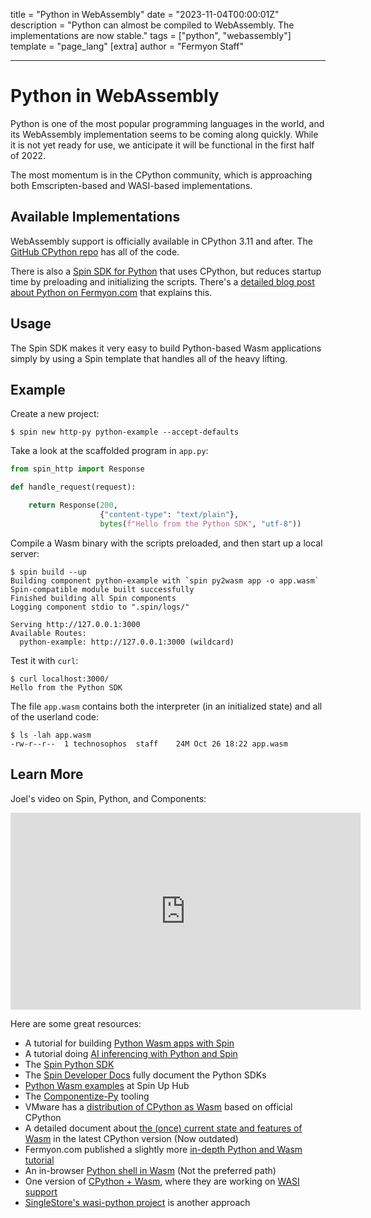 title = "Python in WebAssembly"
date = "2023-11-04T00:00:01Z"
description = "Python can almost be compiled to WebAssembly. The implementations are now stable."
tags = ["python", "webassembly"]
template = "page_lang"
[extra]
author = "Fermyon Staff"

---

# Python in WebAssembly

Python is one of the most popular programming languages in the world, and its WebAssembly implementation seems to be coming along quickly.
While it is not yet ready for use, we anticipate it will be functional in the first half of 2022.

The most momentum is in the CPython community, which is approaching both Emscripten-based and WASI-based implementations.

## Available Implementations

WebAssembly support is officially available in CPython 3.11 and after. The [GitHub CPython repo](https://github.com/python/cpython) has all of the code.

There is also a [Spin SDK for Python](https://github.com/fermyon/spin-python-sdk) that uses CPython, but reduces startup time by preloading and initializing the scripts. There's a [detailed blog post about Python on Fermyon.com](https://www.fermyon.com/blog/spin-python-sdk) that explains this.

## Usage

The Spin SDK makes it very easy to build Python-based Wasm applications simply by using a Spin template that handles all of the heavy lifting.

## Example

Create a new project:

```console
$ spin new http-py python-example --accept-defaults
```

Take a look at the scaffolded program in `app.py`:

```python
from spin_http import Response

def handle_request(request):

    return Response(200,
                    {"content-type": "text/plain"},
                    bytes(f"Hello from the Python SDK", "utf-8"))
```

Compile a Wasm binary with the scripts preloaded, and then start up a local server:

```console
$ spin build --up
Building component python-example with `spin py2wasm app -o app.wasm`
Spin-compatible module built successfully
Finished building all Spin components
Logging component stdio to ".spin/logs/"

Serving http://127.0.0.1:3000
Available Routes:
  python-example: http://127.0.0.1:3000 (wildcard)
```

Test it with `curl`:

```console
$ curl localhost:3000/
Hello from the Python SDK
```

The file `app.wasm` contains both the interpreter (in an initialized state) and all of the userland code:

```console
$ ls -lah app.wasm
-rw-r--r--  1 technosophos  staff    24M Oct 26 18:22 app.wasm
```

## Learn More

Joel's video on Spin, Python, and Components:

<iframe width="560" height="315" src="https://www.youtube.com/embed/PkAO17lmqsI?si=mO2rY-u06IvWB-gv" title="YouTube video player" frameborder="0" allow="accelerometer; autoplay; clipboard-write; encrypted-media; gyroscope; picture-in-picture; web-share" allowfullscreen></iframe>

Here are some great resources:
- A tutorial for building [Python Wasm apps with Spin](https://dev.to/technosophos/building-a-serverless-webassembly-app-with-spin-5dh9)
- A tutorial doing [AI inferencing with Python and Spin](https://www.wasm.builders/technosophos/serverless-ai-inferencing-with-python-and-wasm-3lkd)
- The [Spin Python SDK](https://github.com/fermyon/spin-python-sdk)
- The [Spin Developer Docs](https://developer.fermyon.com/spin) fully document the Python SDKs
- [Python Wasm examples](https://developer.fermyon.com/hub) at Spin Up Hub
- The [Componentize-Py](https://pypi.org/project/componentize-py/) tooling
- VMware has a [distribution of CPython as Wasm](https://github.com/vmware-labs/webassembly-language-runtimes/tree/main/python) based on official CPython
- A detailed document about  [the (once) current state and features of Wasm](https://pythondev.readthedocs.io/wasm.html) in the latest CPython version (Now outdated)
- Fermyon.com published a slightly more [in-depth Python and Wasm tutorial](https://www.fermyon.com/blog/python-wagi)
- An in-browser [Python shell in Wasm](https://github.com/ethanhs/python-wasm) (Not the preferred path)
- One version of [CPython + Wasm](https://github.com/ethanhs/python-wasm), where they are working on [WASI support](https://github.com/ethanhs/python-wasm/issues/18)
- [SingleStore's wasi-python project](https://github.com/singlestore-labs/python-wasi) is another approach
